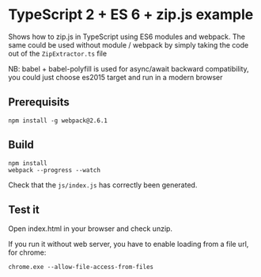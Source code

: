 # TypeScript 2 + ES 6 + zip.js example

Shows how to zip.js in TypeScript using ES6 modules and webpack. The same could be used without module / webpack by simply taking the code out of the `ZipExtractor.ts` file

NB: babel + babel-polyfill is used for async/await backward compatibility, you could just choose es2015 target and run in a modern browser

## Prerequisits
```
npm install -g webpack@2.6.1
```

## Build
```
npm install
webpack --progress --watch
```
Check that the `js/index.js` has correctly been generated.

## Test it
Open index.html in your browser and check unzip.

If you run it without web server, you have to enable loading from a file url, for chrome:
```
chrome.exe --allow-file-access-from-files
```